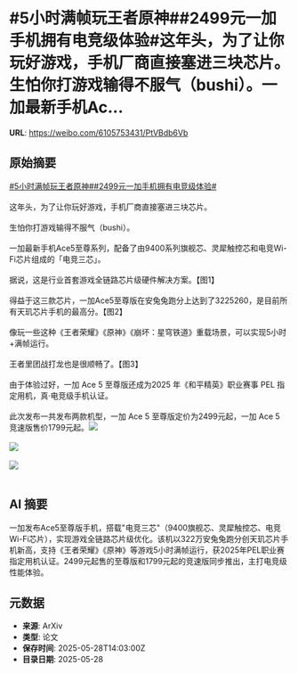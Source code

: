 # #5小时满帧玩王者原神##2499元一加手机拥有电竞级体验#这年头，为了让你玩好游戏，手机厂商直接塞进三块芯片。生怕你打游戏输得不服气（bushi）。一加最新手机Ac...

**URL**: https://weibo.com/6105753431/PtVBdb6Vb

## 原始摘要

<a href="https://m.weibo.cn/search?containerid=231522type%3D1%26t%3D10%26q%3D%235%E5%B0%8F%E6%97%B6%E6%BB%A1%E5%B8%A7%E7%8E%A9%E7%8E%8B%E8%80%85%E5%8E%9F%E7%A5%9E%23&amp;extparam=%235%E5%B0%8F%E6%97%B6%E6%BB%A1%E5%B8%A7%E7%8E%A9%E7%8E%8B%E8%80%85%E5%8E%9F%E7%A5%9E%23" data-hide=""><span class="surl-text">#5小时满帧玩王者原神#</span></a><a href="https://m.weibo.cn/search?containerid=231522type%3D1%26t%3D10%26q%3D%232499%E5%85%83%E4%B8%80%E5%8A%A0%E6%89%8B%E6%9C%BA%E6%8B%A5%E6%9C%89%E7%94%B5%E7%AB%9E%E7%BA%A7%E4%BD%93%E9%AA%8C%23&amp;extparam=%232499%E5%85%83%E4%B8%80%E5%8A%A0%E6%89%8B%E6%9C%BA%E6%8B%A5%E6%9C%89%E7%94%B5%E7%AB%9E%E7%BA%A7%E4%BD%93%E9%AA%8C%23" data-hide=""><span class="surl-text">#2499元一加手机拥有电竞级体验#</span></a><br><br>这年头，为了让你玩好游戏，手机厂商直接塞进三块芯片。<br><br>生怕你打游戏输得不服气（bushi）。<br><br>一加最新手机Ace5至尊系列，配备了由9400系列旗舰芯、灵犀触控芯和电竞Wi-Fi芯片组成的「电竞三芯」。<br><br>据说，这是行业首套游戏全链路芯片级硬件解决方案。【图1】<br><br>得益于这三款芯片，一加Ace5至尊版在安兔兔跑分上达到了3225260，是目前所有天玑芯片手机的最高分。【图2】<br><br>像玩一些这种《王者荣耀》《原神》《崩坏：星穹铁道》重载场景，可以实现5小时+满帧运行。<br><br>王者里团战打龙也是很顺畅了。【图3】<br><br>由于体验过好，一加 Ace 5 至尊版还成为2025 年《和平精英》职业赛事 PEL 指定用机，真·电竞级手机认证。<br><br>此次发布一共发布两款机型，一加 Ace 5 至尊版定价为2499元起，一加 Ace 5 竞速版售价1799元起。<img style="" src="https://tvax2.sinaimg.cn/large/006Fd7o3gy1i1vc242ykbj30ze0kvna6.jpg" referrerpolicy="no-referrer"><br><br><img style="" src="https://tvax4.sinaimg.cn/large/006Fd7o3gy1i1vc2649sxj30n40d443r.jpg" referrerpolicy="no-referrer"><br><br><img style="" src="https://tvax4.sinaimg.cn/large/006Fd7o3gy1i1vc2l8auug312s0igkjn.gif" referrerpolicy="no-referrer"><br><br>

## AI 摘要

一加发布Ace5至尊版手机，搭载"电竞三芯"（9400旗舰芯、灵犀触控芯、电竞Wi-Fi芯片），实现游戏全链路芯片级优化。该机以322万安兔兔跑分创天玑芯片手机新高，支持《王者荣耀》《原神》等游戏5小时满帧运行，获2025年PEL职业赛指定用机认证。2499元起售的至尊版和1799元起的竞速版同步推出，主打电竞级性能体验。

## 元数据

- **来源**: ArXiv
- **类型**: 论文
- **保存时间**: 2025-05-28T14:03:00Z
- **目录日期**: 2025-05-28
